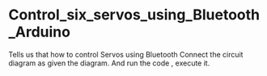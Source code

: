 # Control_six_servos_using_Bluetooth_Arduino
Tells us that how to control Servos using Bluetooth
Connect the circuit diagram as given the diagram.
And run the code , execute it.
